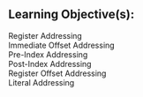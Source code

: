 ## Learning Objective(s):
Register Addressing  
Immediate Offset Addressing  
Pre-Index Addressing  
Post-Index Addressing  
Register Offset Addressing  
Literal Addressing


